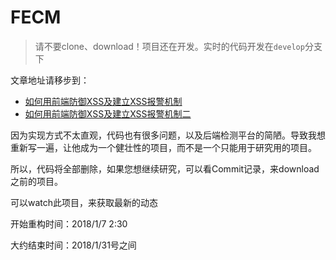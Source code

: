 # FECM

> 请不要clone、download！项目还在开发。实时的代码开发在`develop`分支下

文章地址请移步到：
 * [如何用前端防御XSS及建立XSS报警机制](http://www.freebuf.com/articles/web/110583.html)
 * [如何用前端防御XSS及建立XSS报警机制二](http://www.freebuf.com/articles/web/133509.html)

因为实现方式不太直观，代码也有很多问题，以及后端检测平台的简陋。导致我想重新写一遍，让他成为一个健壮性的项目，而不是一个只能用于研究用的项目。

所以，代码将全部删除，如果您想继续研究，可以看Commit记录，来download之前的项目。

可以watch此项目，来获取最新的动态

开始重构时间：2018/1/7 2:30

大约结束时间：2018/1/31号之间
